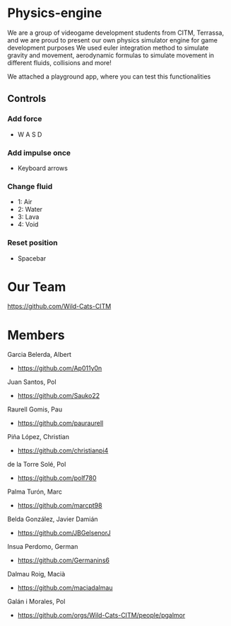# Physics-engine
We are a group of videogame development students from CITM, Terrassa, and we are proud to present our own physics simulator engine for game development purposes
We used euler integration method to simulate gravity and movement, aerodynamic formulas to simulate movement in different fluids, collisions and more!

We attached a playground app, where you can test this functionalities
## Controls
### Add force
* W A S D
### Add impulse once
* Keyboard arrows
### Change fluid
* 1: Air
* 2: Water
* 3: Lava
* 4: Void
### Reset position
* Spacebar

# Our Team
https://github.com/Wild-Cats-CITM
# Members
Garcia Belerda, Albert
* https://github.com/Ap011y0n

Juan Santos, Pol 
* https://github.com/Sauko22

Raurell Gomis, Pau
* https://github.com/pauraurell

Piña López, Christian
* https://github.com/christianpi4

de la Torre Solé, Pol
* https://github.com/polf780

Palma Turón, Marc
* https://github.com/marcpt98

Belda González, Javier Damián
* https://github.com/JBGelsenorJ

Insua Perdomo, German
* https://github.com/Germanins6

Dalmau Roig, Macià
* https://github.com/maciadalmau

Galán i Morales, Pol
* https://github.com/orgs/Wild-Cats-CITM/people/pgalmor
